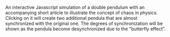 An interactive Javascript simulation of a double pendulum with an accompanying short article to illustrate the concept of chaos in physics. Clicking on it will create two additional pendula that are almost synchronized with the original one. The degrees of synchronization will be shown as the pendula become desynchronized due to the "butterfly effect".